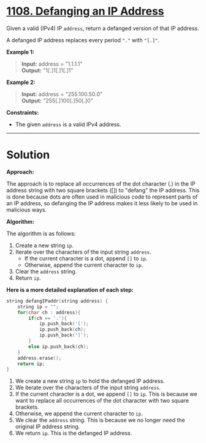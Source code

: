 # [1108. Defanging an IP Address](https://leetcode.com/problems/defanging-an-ip-address/)

Given a valid (IPv4) IP `address`, return a defanged version of that IP address.

A defanged IP address replaces every period `"."` with `"[.]"`.

 

**Example 1:**

> **Input:** address = "1.1.1.1"<br>
**Output:** "1[.]1[.]1[.]1"

**Example 2:**

> **Input:** address = "255.100.50.0"<br>
**Output:** "255[.]100[.]50[.]0"
 

**Constraints:**

- The given `address` is a valid IPv4 address.

---
# Solution
**Approach:**

The approach is to replace all occurrences of the dot character (.) in the IP address string with two square brackets ([]) to "defang" the IP address. This is done because dots are often used in malicious code to represent parts of an IP address, so defanging the IP address makes it less likely to be used in malicious ways.

**Algorithm:**

The algorithm is as follows:

1. Create a new string `ip`.
2. Iterate over the characters of the input string `address`.
    * If the current character is a dot, append `[]` to `ip`.
    * Otherwise, append the current character to `ip`.
3. Clear the `address` string.
4. Return `ip`.

**Here is a more detailed explanation of each step:**

```cpp
string defangIPaddr(string address) {
    string ip = "";
    for(char ch : address){
        if(ch == '.'){
            ip.push_back('[');
            ip.push_back(ch);
            ip.push_back(']');
        }
        else ip.push_back(ch);
    }
    address.erase();
    return ip;
}
```

1. We create a new string `ip` to hold the defanged IP address.
2. We iterate over the characters of the input string `address`.
3. If the current character is a dot, we append `[]` to `ip`. This is because we want to replace all occurrences of the dot character with two square brackets.
4. Otherwise, we append the current character to `ip`.
5. We clear the `address` string. This is because we no longer need the original IP address string.
6. We return `ip`. This is the defanged IP address.
